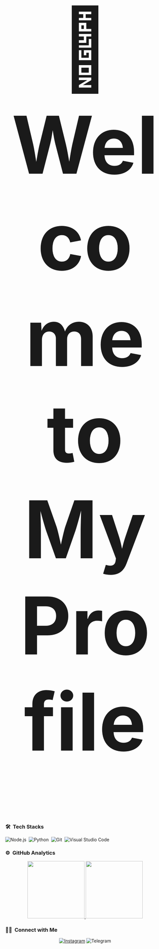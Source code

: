 
<h1 align="center" style="font-size:250px">👋 Welcome to My Profile</h1>



### 🛠 &nbsp;Tech Stacks

![Node.js](https://img.shields.io/badge/-Node.js-151515?style=flat&logo=node.js)&nbsp;
![Python](https://img.shields.io/badge/-Python-151515?style=flat&logo=python)&nbsp;
![Git](https://img.shields.io/badge/-Git-151515?style=flat&logo=git)&nbsp;
![Visual Studio Code](https://img.shields.io/badge/-Visual%20Studio%20Code-151515?style=flat&logo=visual-studio-code&logoColor=007ACC)

### ⚙️ &nbsp;GitHub Analytics

<p align="center" class="d-flex justify-content-center align-items-center">
  <a href="https://github.com/rplvrtha">
  <img height="180em" src="https://github-readme-stats-eight-theta.vercel.app/api?username=rplvrtha&show_icons=true&theme=dark&include_all_commits=true&count_private=true"/>
  <img height="180em" src="https://github-readme-stats-eight-theta.vercel.app/api/top-langs/?username=rplvrtha&layout=compact&langs_count=10&theme=dark"/>
  </a>
</p>

### 🤝🏻 &nbsp;Connect with Me

<p align="center">
<a href="https://www.instagram.com/rplvrth_">
<img alt="Instagram" title="follow me <3" src="https://img.shields.io/badge/-rplvrth_-E4405F?style=flat&logo=Instagram&logoColor=white"/></a>
<img alt="Telegram" src="https://img.shields.io/badge/-Lvrtha-0891FF?style=flat&logo=Telegram&logoColor=white"/></a>
